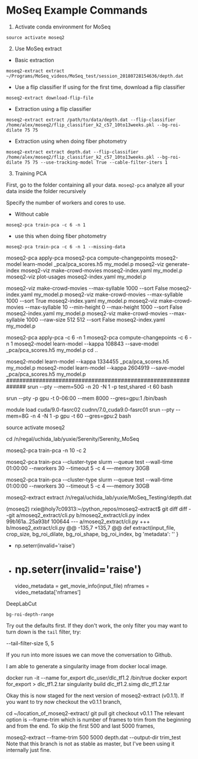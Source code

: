 # MoSeq Example Commands
1. Activate conda environment for MoSeq
```
source activate moseq2
```
2. Use MoSeq extract

* Basic extraction
```
moseq2-extract extract ~/Programs/MoSeq_videos/MoSeq_test/session_20180728154636/depth.dat
```
* Use a flip classifier
If using for the first time, download a flip classifier
```
moseq2-extract download-flip-file
```
* Extraction using a flip classifier
```
moseq2-extract extract /path/to/data/depth.dat --flip-classifier /home/alex/moseq2/flip_classifier_k2_c57_10to13weeks.pkl --bg-roi-dilate 75 75 
```
* Extraction using when doing fiber photometry
```
moseq2-extract extract depth.dat --flip-classifier /home/alex/moseq2/flip_classifier_k2_c57_10to13weeks.pkl --bg-roi-dilate 75 75 --use-tracking-model True --cable-filter-iters 1
```

3. Training PCA

First, go to the folder containing all your data. `moseq2-pca` analyze all your data inside the folder recursively

Specify the number of workers and cores to use.
* Without cable
```
moseq2-pca train-pca -c 6 -n 1
```
* use this when doing fiber photometry
```
moseq2-pca train-pca -c 6 -n 1 --missing-data
```


moseq2-pca apply-pca
moseq2-pca compute-changepoints
moseq2-model learn-model _pca/pca_scores.h5 my_model.p
moseq2-viz generate-index 
moseq2-viz make-crowd-movies moseq2-index.yaml my_model.p
moseq2-viz plot-usages moseq2-index.yaml my_model.p

moseq2-viz make-crowd-movies --max-syllable 1000 --sort False moseq2-index.yaml my_model.p
moseq2-viz make-crowd-movies --max-syllable 1000 --sort True moseq2-index.yaml my_model.p
moseq2-viz make-crowd-movies  --max-syllable 10 --min-height 0 --max-height 1000 --sort False moseq2-index.yaml my_model.p
moseq2-viz make-crowd-movies  --max-syllable 1000 --raw-size 512 512 --sort False moseq2-index.yaml my_model.p



moseq2-pca apply-pca -c 6 -n 1
moseq2-pca compute-changepoints -c 6 -n 1
moseq2-model learn-model --kappa 108843 --save-model _pca/pca_scores.h5 my_model.p
cd ..

moseq2-model learn-model --kappa 1334455 _pca/pca_scores.h5 my_model.p
moseq2-model learn-model --kappa 2604919 --save-model _pca/pca_scores.h5 my_model.p
##############################################################
srun --pty --mem=50G -n 20 -N 1 -p test,shared -t 60 bash

srun --pty -p gpu -t 0-06:00 --mem 8000 --gres=gpu:1 /bin/bash

module load cuda/9.0-fasrc02 cudnn/7.0_cuda9.0-fasrc01
srun --pty --mem=8G -n 4 -N 1 -p gpu -t 60 --gres=gpu:2 bash

source activate moseq2

cd /n/regal/uchida_lab/yuxie/Serenity/Serenity_MoSeq

moseq2-pca train-pca -n 10 -c 2


moseq2-pca train-pca --cluster-type slurm --queue test --wall-time 01:00:00 --nworkers 30 --timeout 5 -c 4 —-memory 30GB


moseq2-pca train-pca --cluster-type slurm --queue test --wall-time 01:00:00 --nworkers 30 --timeout 5 -c 4 —-memory 30GB



moseq2-extract extract  /n/regal/uchida_lab/yuxie/MoSeq_Testing/depth.dat 

(moseq2) rxie@holy7c09313:~/python_repos/moseq2-extract$ git diff
diff --git a/moseq2_extract/cli.py b/moseq2_extract/cli.py
index 99b161a..25a93bf 100644
--- a/moseq2_extract/cli.py
+++ b/moseq2_extract/cli.py
@@ -135,7 +135,7 @@ def extract(input_file, crop_size, bg_roi_dilate, bg_roi_shape, bg_roi_index, bg
         'metadata': ''
     }
 
-    np.seterr(invalid='raise')
+    # np.seterr(invalid='raise')
 
     video_metadata = get_movie_info(input_file)
     nframes = video_metadata['nframes’]




DeepLabCut

`bg-roi-depth-range`

Try out the defaults first.  If they don't work, the only filter you may want to turn down is the `tail` filter, try:

--tail-filter-size 5, 5 

If you run into more issues we can move the conversation to Github.



I am able to generate a singularity image from docker local image.

docker run -it --name for_export dlc_user/dlc_tf1.2 /bin/true
docker export for_export > dlc_tf1.2.tar
singularity build dlc_tf1.2.simg dlc_tf1.2.tar


Okay this is now staged for the next version of moseq2-extract (v0.1.1). If you want to try now checkout the v0.1.1 branch,

cd ~/location_of_moseq2-extract/
git pull
git checkout v0.1.1
The relevant option is --frame-trim which is number of frames to trim from the beginning and from the end. To skip the first 500 and last 5000 frames,

moseq2-extract --frame-trim 500 5000 depth.dat --output-dir trim_test
Note that this branch is not as stable as master, but I've been using it internally just fine.